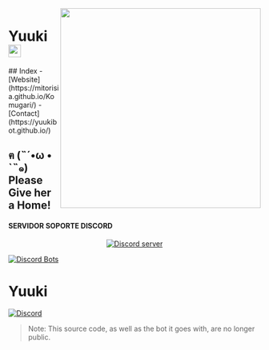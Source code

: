 <a href = 'https://discordapp.com/oauth2/authorize?client_id=365907645795794946&scope=bot&permissions=1043721303'>
    <img align="right" src="https://media.discordapp.net/attachments/414868965479940096/447618697490726912/asdd.png?width=270&height=270" height="400">
</a>

<h1> Yuuki <a href = 'https://discordapp.com/oauth2/authorize?client_id=365907645795794946&scope=bot&permissions=1043721303'>
    <img src="https://a.safe.moe/4kKNg.png" height="25">
</a></h1>
## Index
- [Website](https://mitorisia.github.io/Komugari/)
- [Contact](https://yuukibot.github.io/)


## ฅ (˵´•ω • `˵๑) Please Give her a Home!

#### SERVIDOR SOPORTE DISCORD

<p align="center">
  <a href="https://discord.gg/hZACuxT"><img src="https://discordapp.com/api/guilds/322209371704786945/widget.png?style=banner2" alt="Discord server"></a>
</p>
<a href="https://discordbots.org/bot/365949788807757834">
  <img src="https://discordbots.org/api/widget/365949788807757834.svg" alt="Discord Bots" />
</a>

# Yuuki
 
[![Discord](https://discordapp.com/api/guilds/322209371704786945/embed.png)](https://discord.gg/hZACuxT)
> Note: This source code, as well as the bot it goes with, are no longer public.
